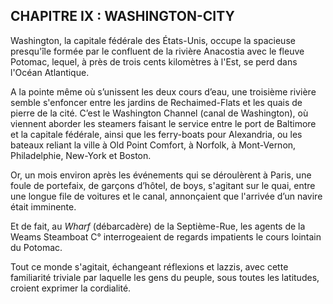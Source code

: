 ## CHAPITRE IX : WASHINGTON-CITY

Washington, la capitale fédérale des États-Unis, occupe la spacieuse presqu'île
formée par le confluent de la rivière Anacostia avec le fleuve Potomac, lequel,
à près de trois cents kilomètres à l'Est, se perd dans l'Océan Atlantique.

A la pointe même où s’unissent les deux cours d’eau, une troisième rivière semble s'enfoncer entre les jardins de Rechaimed-Flats et les quais de pierre de la cité. C’est le Washington Channel (canal de Washington), où viennent aborder les steamers faisant le service entre le port de Baltimore et la capitale fédérale, ainsi que les ferry-boats pour Alexandria, ou les bateaux reliant la ville à Old Point Comfort, à Norfolk, à Mont-Vernon, Philadelphie, New-York et Boston.

Or, un mois environ après les événements qui se déroulèrent à Paris, une
foule de portefaix, de garçons d’hôtel, de boys, s'agitant sur le quai, entre
une longue file de voitures et le canal, annonçaient que l'arrivée d’un navire était imminente.

Et de fait, au _Wharf_ (débarcadère) de la Septième-Rue, les agents de la
Weams Steamboat C° interrogeaient de regards impatients le cours lointain
du Potomac.

Tout ce monde s'agitait, échangeant réflexions et lazzis, avec cette familiarité triviale par laquelle les gens du peuple, sous toutes les latitudes, croient exprimer la cordialité.

